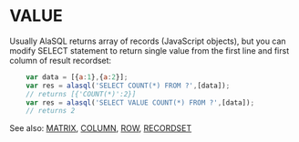 # VALUE

Usually AlaSQL returns array of records (JavaScript objects), but you can modify SELECT statement to return single value from the first line and first column of result recordset:
```js
    var data = [{a:1},{a:2}];
    var res = alasql('SELECT COUNT(*) FROM ?',[data]);
    // returns [{'COUNT(*)':2}]
    var res = alasql('SELECT VALUE COUNT(*) FROM ?',[data]);
    // returns 2
```

See also: [MATRIX](Matrix), [COLUMN](Column), [ROW](Row), [RECORDSET](Recordset)
